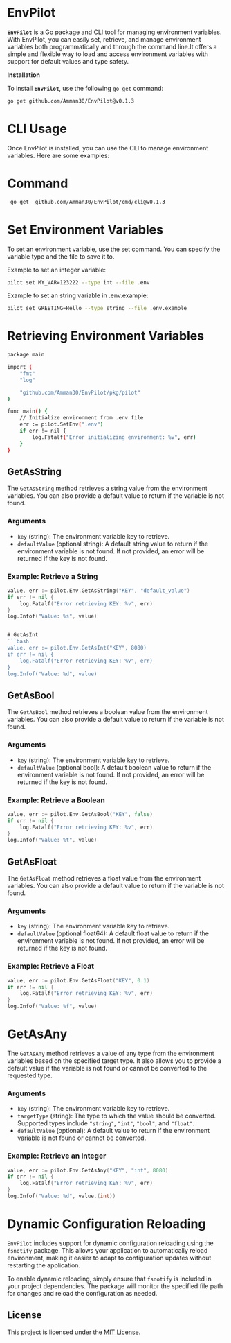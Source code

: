 # EnvPilot

**`EnvPilot`**  is a Go package and CLI tool for managing environment variables. With EnvPilot, you can easily set, retrieve, and manage environment variables both programmatically and through the command line.It offers a simple and flexible way to load and access environment variables with support for default values and type safety.


**Installation**

To install **`EnvPilot`**, use the following `go get` command:

```sh
go get github.com/Amman30/EnvPilot@v0.1.3
```

# CLI Usage

Once EnvPilot is installed, you can use the CLI to manage environment variables. Here are some examples:

# Command
```bash
 go get  github.com/Amman30/EnvPilot/cmd/cli@v0.1.3
```

# Set Environment Variables

To set an environment variable, use the set command. You can specify the variable type and the file to save it to.

Example to set an integer variable:
``` bash
pilot set MY_VAR=123222 --type int --file .env
```

Example to set an string variable in .env.example:
``` bash
pilot set GREETING=Hello --type string --file .env.example
```

# Retrieving Environment Variables
```bash
package main

import (
    "fmt"
    "log"

    "github.com/Amman30/EnvPilot/pkg/pilot"
)

func main() {
    // Initialize environment from .env file
    err := pilot.SetEnv(".env")
    if err != nil {
        log.Fatalf("Error initializing environment: %v", err)
    }
}
```


## GetAsString

The `GetAsString` method retrieves a string value from the environment variables. You can also provide a default value to return if the variable is not found.

### Arguments
- `key` (string): The environment variable key to retrieve.
- `defaultValue` (optional string): A default string value to return if the environment variable is not found. If not provided, an error will be returned if the key is not found.

### Example: Retrieve a String

```go
value, err := pilot.Env.GetAsString("KEY", "default_value")
if err != nil {
	log.Fatalf("Error retrieving KEY: %v", err)
}
log.Infof("Value: %s", value)


# GetAsInt
```bash
value, err := pilot.Env.GetAsInt("KEY", 8080)
if err != nil {
	log.Fatalf("Error retrieving KEY: %v", err)
}
log.Infof("Value: %d", value)

```

## GetAsBool

The `GetAsBool` method retrieves a boolean value from the environment variables. You can also provide a default value to return if the variable is not found.

### Arguments
- `key` (string): The environment variable key to retrieve.
- `defaultValue` (optional bool): A default boolean value to return if the environment variable is not found. If not provided, an error will be returned if the key is not found.

### Example: Retrieve a Boolean

```go
value, err := pilot.Env.GetAsBool("KEY", false)
if err != nil {
	log.Fatalf("Error retrieving KEY: %v", err)
}
log.Infof("Value: %t", value)
```

## GetAsFloat

The `GetAsFloat` method retrieves a float value from the environment variables. You can also provide a default value to return if the variable is not found.

### Arguments
- `key` (string): The environment variable key to retrieve.
- `defaultValue` (optional float64): A default float value to return if the environment variable is not found. If not provided, an error will be returned if the key is not found.

### Example: Retrieve a Float

```go
value, err := pilot.Env.GetAsFloat("KEY", 0.1)
if err != nil {
	log.Fatalf("Error retrieving KEY: %v", err)
}
log.Infof("Value: %f", value)
```
# GetAsAny

The `GetAsAny` method retrieves a value of any type from the environment variables based on the specified target type. It also allows you to provide a default value if the variable is not found or cannot be converted to the requested type.

### Arguments
- `key` (string): The environment variable key to retrieve.
- `targetType` (string): The type to which the value should be converted. Supported types include `"string"`, `"int"`, `"bool"`, and `"float"`.
- `defaultValue` (optional): A default value to return if the environment variable is not found or cannot be converted.

### Example: Retrieve an Integer

```go
value, err := pilot.Env.GetAsAny("KEY", "int", 8080)
if err != nil {
	log.Fatalf("Error retrieving KEY: %v", err)
}
log.Infof("Value: %d", value.(int))

```


# Dynamic Configuration Reloading

`EnvPilot` includes support for dynamic configuration reloading using the `fsnotify` package. This allows your application to automatically reload environment, making it easier to adapt to configuration updates without restarting the application.

To enable dynamic reloading, simply ensure that `fsnotify` is included in your project dependencies. The package will monitor the specified file path for changes and reload the configuration as needed.

## License

This project is licensed under the [MIT License](LICENSE).
